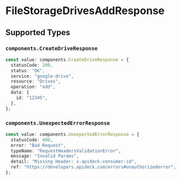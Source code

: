 # FileStorageDrivesAddResponse


## Supported Types

### `components.CreateDriveResponse`

```typescript
const value: components.CreateDriveResponse = {
  statusCode: 200,
  status: "OK",
  service: "google-drive",
  resource: "Drives",
  operation: "add",
  data: {
    id: "12345",
  },
};
```

### `components.UnexpectedErrorResponse`

```typescript
const value: components.UnexpectedErrorResponse = {
  statusCode: 400,
  error: "Bad Request",
  typeName: "RequestHeadersValidationError",
  message: "Invalid Params",
  detail: "Missing Header: x-apideck-consumer-id",
  ref: "https://developers.apideck.com/errors#unauthorizederror",
};
```


